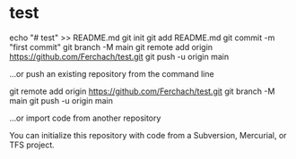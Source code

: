 # test
echo "# test" >> README.md
git init
git add README.md
git commit -m "first commit"
git branch -M main
git remote add origin https://github.com/Ferchach/test.git
git push -u origin main

…or push an existing repository from the command line

git remote add origin https://github.com/Ferchach/test.git
git branch -M main
git push -u origin main

…or import code from another repository

You can initialize this repository with code from a Subversion, Mercurial, or TFS project.

